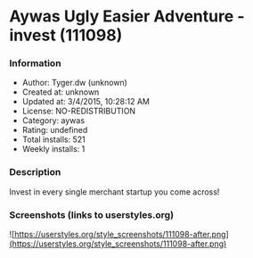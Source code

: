 # Aywas Ugly Easier Adventure - invest (111098)

### Information
- Author: Tyger.dw (unknown)
- Created at: unknown
- Updated at: 3/4/2015, 10:28:12 AM
- License: NO-REDISTRIBUTION
- Category: aywas
- Rating: undefined
- Total installs: 521
- Weekly installs: 1


### Description
Invest in every single merchant startup you come across!


### Screenshots (links to userstyles.org)
![https://userstyles.org/style_screenshots/111098-after.png](https://userstyles.org/style_screenshots/111098-after.png)


